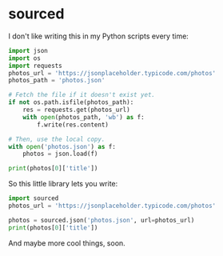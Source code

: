 # sourced

I don't like writing this in my Python scripts every time:

```py
import json
import os
import requests
photos_url = 'https://jsonplaceholder.typicode.com/photos'
photos_path = 'photos.json'

# Fetch the file if it doesn't exist yet.
if not os.path.isfile(photos_path):
    res = requests.get(photos_url)
    with open(photos_path, 'wb') as f:
        f.write(res.content)

# Then, use the local copy.
with open('photos.json') as f:
    photos = json.load(f)

print(photos[0]['title'])
```

So this little library lets you write:

```py
import sourced
photos_url = 'https://jsonplaceholder.typicode.com/photos'

photos = sourced.json('photos.json', url=photos_url)
print(photos[0]['title'])
```

And maybe more cool things, soon.
